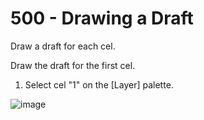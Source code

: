 # 500 - Drawing a Draft

Draw a draft for each cel.

<Draw the First Cel>

Draw the draft for the first cel.

1. Select cel "1" on the [Layer] palette.

![image](https://github.com/vanHeemstraSystems/clip-studio-paint/assets/1499433/2dea00be-80b5-4e6f-95d1-960b3caf927b)
